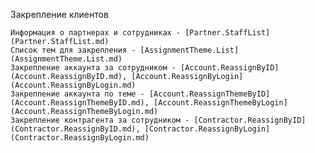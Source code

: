 Закрепление клиентов

    Информация о партнерах и сотрудниках - [Partner.StaffList](Partner.StaffList.md)
    Список тем для закрепления - [AssignmentTheme.List](AssignmentTheme.List.md)
    Закрепление аккаунта за сотрудником - [Account.ReassignByID](Account.ReassignByID.md), [Account.ReassignByLogin](Account.ReassignByLogin.md)
    Закрепление аккаунта по теме - [Account.ReassignThemeByID](Account.ReassignThemeByID.md), [Account.ReassignThemeByLogin](Account.ReassignThemeByLogin.md)
    Закрепление контрагента за сотрудником - [Contractor.ReassignByID](Contractor.ReassignByID.md), [Contractor.ReassignByLogin](Contractor.ReassignByLogin.md)
